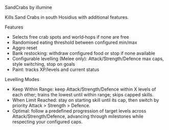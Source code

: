 SandCrabs by illumine

Kills Sand Crabs in south Hosidius with additional features.

Features
- Selects free crab spots and world‑hops if none are free
- Randomised eating threshold between configured min/max
- Aggro reset
- Bank restocking: withdraw configured food or stop if none available
- Configurable levelling (Melee only): Attack/Strength/Defence max caps, style switching, stop on goals
- Paint: tracks XP/levels and current status

Levelling Modes
- Keep Within Range: keep Attack/Strength/Defence within X levels of each other; trains the lowest until within range; skips capped skills.
- When Limit Reached: stay on starting skill until its cap, then switch by priority Attack > Strength > Defence.
- Optimal: follow a predefined progression of target levels across Attack/Strength/Defence, advancing through milestones while respecting your configured caps.